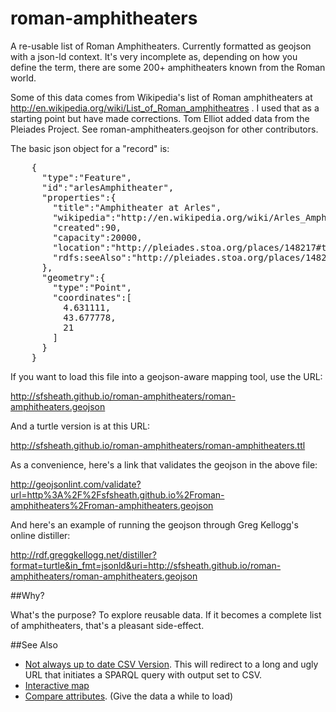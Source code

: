 roman-amphitheaters
===================

A re-usable list of Roman Amphitheaters. Currently formatted as geojson with a json-ld context. It's very incomplete as, depending on how you define the term, there are some 200+ amphitheaters known from the Roman world.

Some of this data comes from Wikipedia's list of Roman amphitheaters at http://en.wikipedia.org/wiki/List_of_Roman_amphitheatres . I used that as a starting point but have made corrections. Tom Elliot added data from the Pleiades Project. See roman-amphitheaters.geojson for other contributors.

The basic json object for a "record" is:

<pre>
    {
      "type":"Feature",
      "id":"arlesAmphitheater",
      "properties":{
        "title":"Amphitheater at Arles",
        "wikipedia":"http://en.wikipedia.org/wiki/Arles_Amphitheatre",
        "created":90,
        "capacity":20000,
        "location":"http://pleiades.stoa.org/places/148217#this",
        "rdfs:seeAlso":"http://pleiades.stoa.org/places/148217/location-of-roman-amphitheater"
      },
      "geometry":{
        "type":"Point",
        "coordinates":[
          4.631111,
          43.677778,
          21
        ]
      }
    }
</pre>

If you want to load this file into a geojson-aware mapping tool, use the URL:

 http://sfsheath.github.io/roman-amphitheaters/roman-amphitheaters.geojson
 
And a turtle version is at this URL:

 http://sfsheath.github.io/roman-amphitheaters/roman-amphitheaters.ttl

As a convenience, here's a link that validates the geojson in the above file:

 http://geojsonlint.com/validate?url=http%3A%2F%2Fsfsheath.github.io%2Froman-amphitheaters%2Froman-amphitheaters.geojson

And here's an example of running the geojson through Greg Kellogg's online distiller:
 
 http://rdf.greggkellogg.net/distiller?format=turtle&in_fmt=jsonld&uri=http://sfsheath.github.io/roman-amphitheaters/roman-amphitheaters.geojson

##Why?
 
What's the purpose? To explore reusable data. If it becomes a complete list of amphitheaters, that's a pleasant side-effect.

##See Also

* [Not always up to date CSV Version](http://purl.org/roman-amphitheaters/ra.csv). This will redirect to a long and ugly URL that initiates a SPARQL query with output set to CSV.
* [Interactive map](http://sfsheath.github.io/roman-amphitheaters-map/)
* [Compare attributes](http://bl.ocks.org/sfsheath/9745576). (Give the data a while to load)

